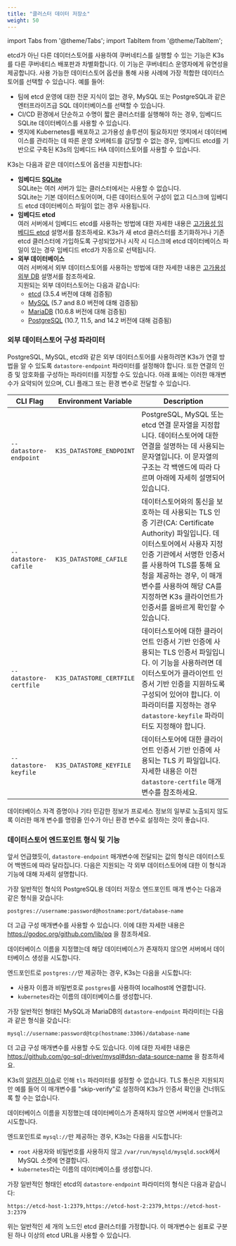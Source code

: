 ```yaml
---
title: "클러스터 데이터 저장소"
weight: 50
---
```


import Tabs from '@theme/Tabs';
import TabItem from '@theme/TabItem';

etcd가 아닌 다른 데이터스토어를 사용하여 쿠버네티스를 실행할 수 있는 기능은 K3s를 다른 쿠버네티스 배포판과 차별화합니다. 이 기능은 쿠버네티스 운영자에게 유연성을 제공합니다. 사용 가능한 데이터스토어 옵션을 통해 사용 사례에 가장 적합한 데이터스토어를 선택할 수 있습니다. 예를 들어:

- 팀에 etcd 운영에 대한 전문 지식이 없는 경우, MySQL 또는 PostgreSQL과 같은 엔터프라이즈급 SQL 데이터베이스를 선택할 수 있습니다.
- CI/CD 환경에서 단순하고 수명이 짧은 클러스터를 실행해야 하는 경우, 임베디드 SQLite 데이터베이스를 사용할 수 있습니다.
- 엣지에 Kubernetes를 배포하고 고가용성 솔루션이 필요하지만 엣지에서 데이터베이스를 관리하는 데 따른 운영 오버헤드를 감당할 수 없는 경우, 임베디드 etcd를 기반으로 구축된 K3s의 임베디드 HA 데이터스토어를 사용할 수 있습니다.

K3s는 다음과 같은 데이터스토어 옵션을 지원합니다:

- **임베디드 [SQLite](https://www.sqlite.org/index.html)**  
  SQLite는 여러 서버가 있는 클러스터에서는 사용할 수 없습니다.  
  SQLite는 기본 데이터스토어이며, 다른 데이터스토어 구성이 없고 디스크에 임베디드 etcd 데이터베이스 파일이 없는 경우 사용됩니다.
- **임베디드 etcd**  
  여러 서버에서 임베디드 etcd를 사용하는 방법에 대한 자세한 내용은 [고가용성 임베디드 etcd](ha-embedded.md) 설명서를 참조하세요.
  K3s가 새 etcd 클러스터를 초기화하거나 기존 etcd 클러스터에 가입하도록 구성되었거나 시작 시 디스크에 etcd 데이터베이스 파일이 있는 경우 임베디드 etcd가 자동으로 선택됩니다.
- **외부 데이터베이스**  
  여러 서버에서 외부 데이터스토어를 사용하는 방법에 대한 자세한 내용은 [고가용성 외부 DB](ha.md) 설명서를 참조하세요.  
  지원되는 외부 데이터스토어는 다음과 같습니다:
  - [etcd](https://etcd.io/) (3.5.4 버전에 대해 검증됨)
  - [MySQL](https://www.mysql.com/) (5.7 and 8.0 버전에 대해 검증됨)
  - [MariaDB](https://mariadb.org/) (10.6.8 버전에 대해 검증됨)
  - [PostgreSQL](https://www.postgresql.org/) (10.7, 11.5, and 14.2 버전에 대해 검증됨)

### 외부 데이터스토어 구성 파라미터

PostgreSQL, MySQL, etcd와 같은 외부 데이터스토어를 사용하려면 K3s가 연결 방법을 알 수 있도록 `datastore-endpoint` 파라미터를 설정해야 합니다. 또한 연결의 인증 및 암호화를 구성하는 파라미터를 지정할 수도 있습니다. 아래 표에는 이러한 매개변수가 요약되어 있으며, CLI 플래그 또는 환경 변수로 전달할 수 있습니다.

| CLI Flag               | Environment Variable     | Description                                                                                                                                                                                                                                                                                             |
| ---------------------- | ------------------------ | ------------------------------------------------------------------------------------------------------------------------------------------------------------------------------------------------------------------------------------------------------------------------------------------------------- |
| `--datastore-endpoint` | `K3S_DATASTORE_ENDPOINT` | PostgreSQL, MySQL 또는 etcd 연결 문자열을 지정합니다. 데이터스토어에 대한 연결을 설명하는 데 사용되는 문자열입니다. 이 문자열의 구조는 각 백엔드에 따라 다르며 아래에 자세히 설명되어 있습니다.                                                                                                         |
| `--datastore-cafile`   | `K3S_DATASTORE_CAFILE`   | 데이터스토어와의 통신을 보호하는 데 사용되는 TLS 인증 기관(CA: Certificate Authority) 파일입니다. 데이터스토어에서 사용자 지정 인증 기관에서 서명한 인증서를 사용하여 TLS를 통해 요청을 제공하는 경우, 이 매개변수를 사용하여 해당 CA를 지정하면 K3s 클라이언트가 인증서를 올바르게 확인할 수 있습니다. |
| `--datastore-certfile` | `K3S_DATASTORE_CERTFILE` | 데이터스토어에 대한 클라이언트 인증서 기반 인증에 사용되는 TLS 인증서 파일입니다. 이 기능을 사용하려면 데이터스토어가 클라이언트 인증서 기반 인증을 지원하도록 구성되어 있어야 합니다. 이 파라미터를 지정하는 경우 `datastore-keyfile` 파라미터도 지정해야 합니다.                                      |
| `--datastore-keyfile`  | `K3S_DATASTORE_KEYFILE`  | 데이터스토어에 대한 클라이언트 인증서 기반 인증에 사용되는 TLS 키 파일입니다. 자세한 내용은 이전 `datastore-certfile` 매개변수를 참조하세요.                                                                                                                                                            |

데이터베이스 자격 증명이나 기타 민감한 정보가 프로세스 정보의 일부로 노출되지 않도록 이러한 매개 변수를 명령줄 인수가 아닌 환경 변수로 설정하는 것이 좋습니다.

### 데이터스토어 엔드포인트 형식 및 기능

앞서 언급했듯이, `datastore-endpoint` 매개변수에 전달되는 값의 형식은 데이터스토어 백엔드에 따라 달라집니다. 다음은 지원되는 각 외부 데이터스토어에 대한 이 형식과 기능에 대해 자세히 설명합니다.

<Tabs>
<TabItem value="PostgreSQL">

가장 일반적인 형식의 PostgreSQL용 데이터 저장소 엔드포인트 매개 변수는 다음과 같은 형식을 갖습니다:

`postgres://username:password@hostname:port/database-name`

더 고급 구성 매개변수를 사용할 수 있습니다. 이에 대한 자세한 내용은 https://godoc.org/github.com/lib/pq 을 참조하세요.

데이터베이스 이름을 지정했는데 해당 데이터베이스가 존재하지 않으면 서버에서 데이터베이스 생성을 시도합니다.

엔드포인트로 `postgres://`만 제공하는 경우, K3s는 다음을 시도합니다:

- 사용자 이름과 비밀번호로 `postgres`를 사용하여 localhost에 연결합니다.
- `kubernetes`라는 이름의 데이터베이스를 생성합니다.

</TabItem>
<TabItem value="MySQL / MariaDB">

가장 일반적인 형태인 MySQL과 MariaDB의 `datastore-endpoint` 파라미터는 다음과 같은 형식을 갖습니다:

`mysql://username:password@tcp(hostname:3306)/database-name`

더 고급 구성 매개변수를 사용할 수도 있습니다. 이에 대한 자세한 내용은 https://github.com/go-sql-driver/mysql#dsn-data-source-name 을 참조하세요.

K3s의 [알려진 이슈](https://github.com/k3s-io/k3s/issues/1093)로 인해 `tls` 파라미터를 설정할 수 없습니다. TLS 통신은 지원되지만 예를 들어 이 매개변수를 "skip-verify"로 설정하여 K3s가 인증서 확인을 건너뛰도록 할 수는 없습니다.

데이터베이스 이름을 지정했는데 데이터베이스가 존재하지 않으면 서버에서 만들려고 시도합니다.

엔드포인트로 `mysql://`만 제공하는 경우, K3s는 다음을 시도합니다:

- `root` 사용자와 비밀번호를 사용하지 않고 `/var/run/mysqld/mysqld.sock`에서 MySQL 소켓에 연결합니다.
- `kubernetes`라는 이름의 데이터베이스를 생성합니다.

</TabItem>

<TabItem value="etcd">

가장 일반적인 형태인 etcd의 `datastore-endpoint` 파라미터의 형식은 다음과 같습니다:

`https://etcd-host-1:2379,https://etcd-host-2:2379,https://etcd-host-3:2379`

위는 일반적인 세 개의 노드인 etcd 클러스터를 가정합니다. 이 매개변수는 쉼표로 구분된 하나 이상의 etcd URL을 사용할 수 있습니다.

</TabItem>
</Tabs>

